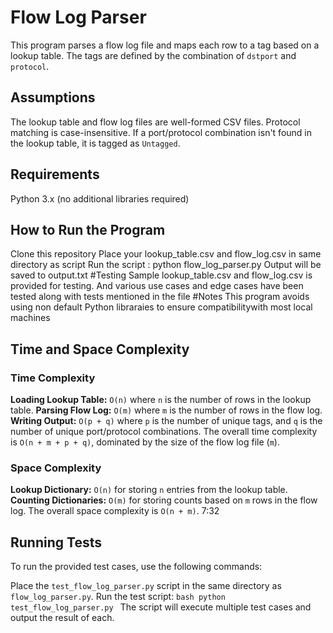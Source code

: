 # Flow Log Parser
This program parses a flow log file and maps each row to a tag based on a lookup table. The tags are defined by the combination of `dstport` and `protocol`.
## Assumptions
The lookup table and flow log files are well-formed CSV files.
Protocol matching is case-insensitive.
If a port/protocol combination isn't found in the lookup table, it is tagged as `Untagged`.
## Requirements
Python 3.x (no additional libraries required)
## How to Run the Program
Clone this repository
Place your lookup_table.csv and flow_log.csv in same directory as script 
Run the script : python flow_log_parser.py
Output will be saved to output.txt
#Testing 
Sample lookup_table.csv and flow_log.csv is provided for testing. And  various use cases and edge 
cases have been tested along with tests mentioned in the file 
#Notes
This program avoids using non default Python libraraies to ensure compatibilitywith most local machines 
## Time and Space Complexity
### Time Complexity
**Loading Lookup Table:** `O(n)` where `n` is the number of rows in the lookup table.
**Parsing Flow Log:** `O(m)` where `m` is the number of rows in the flow log.
**Writing Output:** `O(p + q)` where `p` is the number of unique tags, and `q` is the number of unique port/protocol combinations.
The overall time complexity is `O(n + m + p + q)`, dominated by the size of the flow log file (`m`).
### Space Complexity
**Lookup Dictionary:** `O(n)` for storing `n` entries from the lookup table.
**Counting Dictionaries:** `O(m)` for storing counts based on `m` rows in the flow log.
The overall space complexity is `O(n + m)`.
7:32
## Running Tests
To run the provided test cases, use the following commands:

Place the `test_flow_log_parser.py` script in the same directory as `flow_log_parser.py`.
Run the test script:
    ```bash
    python test_flow_log_parser.py
    ```
The script will execute multiple test cases and output the result of each.

